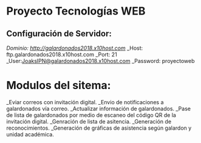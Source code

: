 # Proyecto Tecnologías WEB
## Configuración de Servidor:
_Dominio: http://galardonados2018.x10host.com_
_Host: ftp.galardonados2018.x10host.com
_Port: 21
_User:JoaksIPN@galardonados2018.x10host.com
_Password: proyectoweb
# Modulos del sitema:
_Eviar correos con invitación digital.
_Envio de notificaciones a galardonados vía correo.
_Actualizar información de galardonados.
_Pase de lista de galardonados por medio de escaneo del código QR de la invitación digital.
_Genración de lista de asitencia.
_Generación de reconocimientos.
_Generación de gráficas de asistencia según galardon y unidad académica. 


